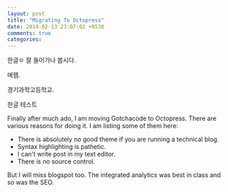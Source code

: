 ```yaml
---
layout: post
title: "Migrating To Octopress"
date: 2014-02-13 23:07:02 +0530
comments: true
categories: 
---
```

한글ㅇ 잘 들어가나 봅시다.

에헴.

경기과학고등학교.


한글 테스트


Finally after much ado, I am moving Gotchacode to Octopress. There are various reasons for doing it.
I am listing some of them here:

- There is absolutely no good theme if you are running a technical blog.
- Syntax highlighting is pathetic.
- I can't write post in my text editor.
- There is no source control.

But I will miss blogspot too. The integrated analytics was best in class and so was the SEO.

